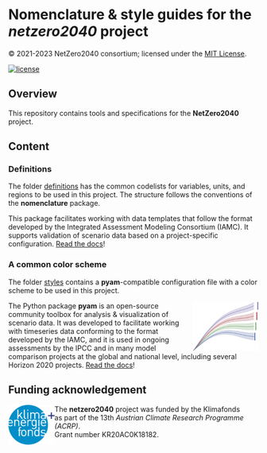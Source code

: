 # Nomenclature & style guides for the *netzero2040* project


© 2021-2023 NetZero2040 consortium; licensed under the [MIT License](LICENSE).

[![license](https://img.shields.io/github/license/NetZero2040/NetZero2040)](https://github.com/NetZero2040/NetZero2040/blob/main/LICENSE)

## Overview

This repository contains tools and specifications for the **NetZero2040** project.

## Content

### Definitions

The folder [definitions](definitions) has the common codelists for variables, units,
and regions to be used in this project.
The structure follows the conventions of the **nomenclature** package.

This package facilitates working with data templates that follow the
format developed by the Integrated Assessment Modeling Consortium (IAMC).
It supports validation of scenario data based on a project-specific configuration.
[Read the docs](https://nomenclature-iamc.readthedocs.io)!

### A common color scheme

The folder [styles](styles) contains a **pyam**-compatible configuration file
with a color scheme to be used in this project.

<img src="https://github.com/IAMconsortium/pyam/blob/main/doc/logos/pyam-logo.png" width="133" height="100" align="right" alt="pyam logo" />

The Python package **pyam** is an open-source community toolbox
for analysis & visualization of scenario data.
It was developed to facilitate working with timeseries data
conforming to the format developed by the IAMC,
and it is used in ongoing assessments by the IPCC and in many model comparison
projects at the global and national level, including several Horizon 2020 projects.
[Read the docs](https://pyam-iamc.readthedocs.io)!

## Funding acknowledgement

<img src="./_static/klimafonds_logo.svg" height="80" align="left" alt="Klima- und Energiefonds" />

The **netzero2040** project was funded by the Klimafonds  
as part of the 13th *Austrian Climate Research Programme (ACRP)*.  
Grant number KR20AC0K18182.


